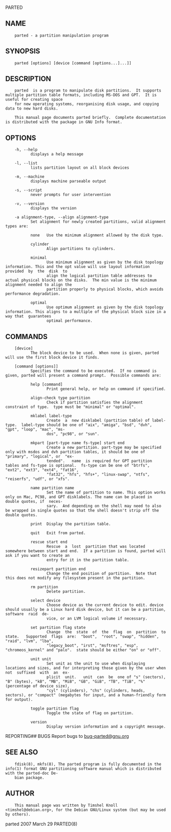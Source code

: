   PARTED
 
## NAME
        parted - a partition manipulation program
 
## SYNOPSIS
        parted [options] [device [command [options...]...]]
 
## DESCRIPTION
        parted  is a program to manipulate disk partitions.  It supports multiple partition table formats, including MS-DOS and GPT.  It is useful for creating space
        for new operating systems, reorganising disk usage, and copying data to new hard disks.
 
        This manual page documents parted briefly.  Complete documentation is distributed with the package in GNU Info format.
 
## OPTIONS
        -h, --help
               displays a help message
 
        -l, --list
               lists partition layout on all block devices
 
        -m, --machine
               displays machine parseable output
 
        -s, --script
               never prompts for user intervention
 
        -v, --version
               displays the version
 
        -a alignment-type, --align alignment-type
               Set alignment for newly created partitions, valid alignment types are:
 
               none   Use the minimum alignment allowed by the disk type.
 
               cylinder
                      Align partitions to cylinders.
 
               minimal
                      Use minimum alignment as given by the disk topology information. This and the opt value will use layout information provided  by  the  disk  to
                      align the logical partition table addresses to actual physical blocks on the disks.  The min value is the minimum alignment needed to align the
                      partition properly to physical blocks, which avoids performance degradation.
 
               optimal
                      Use optimum alignment as given by the disk topology information. This aligns to a multiple of the physical block size in a way that  guarantees
                      optimal performance.
 
## COMMANDS
        [device]
               The block device to be used.  When none is given, parted will use the first block device it finds.
 
        [command [options]]
               Specifies the command to be executed.  If no command is given, parted will present a command prompt.  Possible commands are:
 
               help [command]
                      Print general help, or help on command if specified.
 
               align-check type partition
                      Check if partition satisfies the alignment constraint of type.  type must be "minimal" or "optimal".
 
               mklabel label-type
                      Create  a  new disklabel (partition table) of label-type.  label-type should be one of "aix", "amiga", "bsd", "dvh", "gpt", "loop", "mac", "ms‐
                      dos", "pc98", or "sun".
 
               mkpart [part-type name fs-type] start end
                      Create a new partition. part-type may be specified only with msdos and dvh partition tables, it should be one of "primary", "logical", or  "ex‐
                      tended".   name  is required for GPT partition tables and fs-type is optional.  fs-type can be one of "btrfs", "ext2", "ext3", "ext4", "fat16",
                      "fat32", "hfs", "hfs+", "linux-swap", "ntfs", "reiserfs", "udf", or "xfs".
 
               name partition name
                      Set the name of partition to name. This option works only on Mac, PC98, and GPT disklabels. The name can be placed in double quotes, if  neces‐
                      sary.  And depending on the shell may need to also be wrapped in single quotes so that the shell doesn't strip off the double quotes.
 
               print  Display the partition table.
 
               quit   Exit from parted.
 
               rescue start end
                      Rescue  a  lost  partition that was located somewhere between start and end.  If a partition is found, parted will ask if you want to create an
                      entry for it in the partition table.
 
               resizepart partition end
                      Change the end position of partition.  Note that this does not modify any filesystem present in the partition.
 
               rm partition
                      Delete partition.
 
               select device
                      Choose device as the current device to edit. device should usually be a Linux hard disk device, but it can be a partition,  software  raid  de‐
                      vice, or an LVM logical volume if necessary.
 
               set partition flag state
                      Change  the  state  of  the  flag  on  partition  to  state.   Supported  flags  are:  "boot",  "root", "swap", "hidden", "raid", "lvm", "lba",
                      "legacy_boot", "irst", "msftres", "esp", "chromeos_kernel" and "palo".  state should be either "on" or "off".
 
               unit unit
                      Set unit as the unit to use when displaying locations and sizes, and for interpreting those given by the user when not  suffixed  with  an  ex‐
                      plicit  unit.   unit  can  be  one of "s" (sectors), "B" (bytes), "kB", "MB", "MiB", "GB", "GiB", "TB", "TiB", "%" (percentage of device size),
                      "cyl" (cylinders), "chs" (cylinders, heads, sectors), or "compact" (megabytes for input, and a human-friendly form for output).
 
               toggle partition flag
                      Toggle the state of flag on partition.
 
               version
                      Display version information and a copyright message.
 
 REPORTING## BUGS
        Report bugs to <bug-parted@gnu.org>
 
## SEE ALSO
        fdisk(8), mkfs(8), The parted program is fully documented in the info(1) format GNU partitioning software manual which is distributed with the parted-doc De‐
        bian package.
 
## AUTHOR
        This manual page was written by Timshel Knoll <timshel@debian.org>, for the Debian GNU/Linux system (but may be used by others).
 
 parted                                                                      2007 March 29                                                                  PARTED(8)
